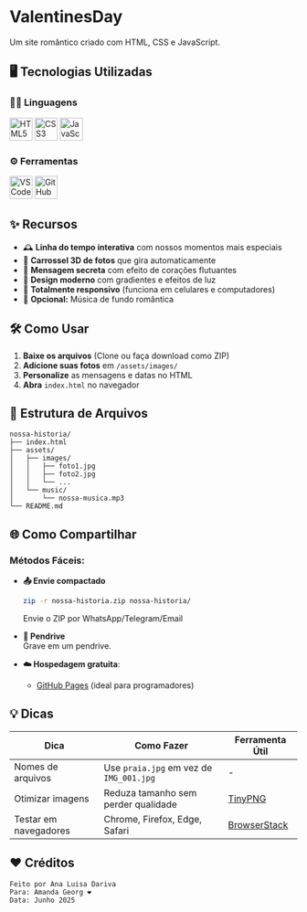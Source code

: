 # ValentinesDay

Um site romântico criado com HTML, CSS e JavaScript.

## 🖥️ Tecnologias Utilizadas

### 👩‍💻 Linguagens 
<div align="left">
  <img src="https://cdn.jsdelivr.net/gh/devicons/devicon/icons/html5/html5-original.svg" alt="HTML5" width="40" height="40"/>
  <img src="https://cdn.jsdelivr.net/gh/devicons/devicon/icons/css3/css3-original.svg" alt="CSS3" width="40" height="40"/>
  <img src="https://cdn.jsdelivr.net/gh/devicons/devicon/icons/javascript/javascript-original.svg" alt="JavaScript" width="40" height="40"/>
</div>

### ⚙️ Ferramentas  
<div align="left">
  <img src="https://cdn.jsdelivr.net/gh/devicons/devicon/icons/vscode/vscode-original.svg" alt="VSCode" width="40" height="40"/>
  <img src="https://cdn.jsdelivr.net/gh/devicons/devicon/icons/github/github-original.svg" alt="GitHub" width="40" height="40"/>
</div>

## ✨ Recursos

- 🕰️ **Linha do tempo interativa** com nossos momentos mais especiais
- 🎠 **Carrossel 3D de fotos** que gira automaticamente
- 💌 **Mensagem secreta** com efeito de corações flutuantes
- 🌈 **Design moderno** com gradientes e efeitos de luz
- 📱 **Totalmente responsivo** (funciona em celulares e computadores)
- 🎵 **Opcional:** Música de fundo romântica

## 🛠 Como Usar

1. **Baixe os arquivos** (Clone ou faça download como ZIP)
2. **Adicione suas fotos** em `/assets/images/`
3. **Personalize** as mensagens e datas no HTML
4. **Abra** `index.html` no navegador

## 📂 Estrutura de Arquivos
```text
nossa-historia/
├── index.html
├── assets/
│   ├── images/
│   │   ├── foto1.jpg
│   │   ├── foto2.jpg
│   │   └── ...
│   └── music/
│       └── nossa-musica.mp3
└── README.md
```

## 🌐 Como Compartilhar

### Métodos Fáceis:
- **📤 Envie compactado**  
  ```bash
  zip -r nossa-historia.zip nossa-historia/
  ```
  Envie o ZIP por WhatsApp/Telegram/Email

- **💾 Pendrive**  
  Grave em um pendrive.

- **☁️ Hospedagem gratuita**:
  - [GitHub Pages](https://pages.github.com/) (ideal para programadores)

## 💡 Dicas 

| Dica                  | Como Fazer                             | Ferramenta Útil                               |
|-----------------------|----------------------------------------|-----------------------------------------------|
| Nomes de arquivos     | Use `praia.jpg` em vez de `IMG_001.jpg`| -                                             |
| Otimizar imagens      | Reduza tamanho sem perder qualidade    | [TinyPNG](https://tinypng.com/)               |
| Testar em navegadores | Chrome, Firefox, Edge, Safari          | [BrowserStack](https://www.browserstack.com/) |

## ❤️ Créditos

```text
Feito por Ana Luisa Dariva 
Para: Amanda Georg ❤️
Data: Junho 2025 
